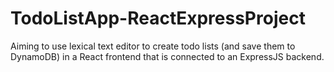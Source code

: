 # TodoListApp-ReactExpressProject
Aiming to use lexical text editor to create todo lists (and save them to DynamoDB) in a React frontend that is connected to an ExpressJS backend. 
